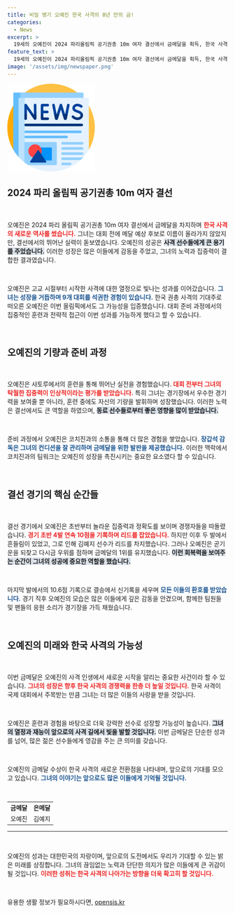 ```yaml
---
title: 비밀 병기 오예진 한국 사격의 8년 만의 금!
categories:
  - News
excerpt: >
  19세의 오예진이 2024 파리올림픽 공기권총 10m 여자 결선에서 금메달을 획득, 한국 사격의 새로운 스타로 떠올랐다. 기대를 깨고 결선 신기록을 세운 그녀의 놀라운 활약에 대한민국이 열광하고 있다.
feature_text: >
  19세의 오예진이 2024 파리올림픽 공기권총 10m 여자 결선에서 금메달을 획득, 한국 사격의 새로운 스타로 떠올랐다. 기대를 깨고 결선 신기록을 세운 그녀의 놀라운 활약에 대한민국이 열광하고 있다.
image: '/assets/img/newspaper.png'
---
```


<p><img src="/assets/img/newspaper.png" alt="kimp 속보" /></p>

<h2 data-ke-size="size26">2024 파리 올림픽 공기권총 10m 여자 결선</h2>

<p data-ke-size="size16">&nbsp;</p>

<p>오예진은 2024 파리 올림픽 공기권총 10m 여자 결선에서 금메달을 차지하며 <b><span style="color: #ee2323;">한국 사격의 새로운 역사를 썼습니다.</span></b> 그녀는 대회 전에 메달 예상 후보로 이름이 올라가지 않았지만, 결선에서의 뛰어난 실력이 돋보였습니다. 오예진의 성공은 <b><span style="background-color: #21538527;">사격 선수들에게 큰 용기를 주었습니다.</span></b> 이러한 성장은 많은 이들에게 감동을 주었고, 그녀의 노력과 집중력이 결합한 결과였습니다. </p>

<p data-ke-size="size16">&nbsp;</p>

<p>오예진은 고교 시절부터 시작한 사격에 대한 열정으로 빛나는 성과를 이어갔습니다. <b><span style="color: #1a5490;">그녀는 성장을 거듭하며 9개 대회를 석권한 경험이 있습니다.</span></b> 한국 권총 사격의 기대주로 떠오른 오예진은 이번 올림픽에서도 그 가능성을 입증했습니다. 대회 준비 과정에서의 집중적인 훈련과 전략적 접근이 이번 성과를 가능하게 했다고 할 수 있습니다. </p>

<p data-ke-size="size16">&nbsp;</p>

<h2 data-ke-size="size26">오예진의 기량과 준비 과정</h2>

<p data-ke-size="size16">&nbsp;</p>

<p>오예진은 샤토루에서의 훈련을 통해 뛰어난 실전을 경험했습니다. <b><span style="color: #ee2323;">대회 전부터 그녀의 탁월한 집중력이 인상적이라는 평가를 받았습니다.</span></b> 특히 그녀는 경기장에서 우수한 경기력을 보여줄 뿐 아니라, 훈련 중에도 자신의 기량을 발휘하며 성장했습니다. 이러한 노력은 결선에서도 큰 역할을 하였으며, <b><span style="background-color: #21538527;">동료 선수들로부터 좋은 영향을 많이 받았습니다.</span></b> </p>

<p data-ke-size="size16">&nbsp;</p>

<p>준비 과정에서 오예진은 코치진과의 소통을 통해 더 많은 경험을 쌓았습니다. <b><span style="color: #1a5490;">장갑석 감독은 그녀의 컨디션을 잘 관리하며 금메달을 위한 발판을 제공했습니다.</span></b> 이러한 맥락에서 코치진과의 팀워크는 오예진의 성장을 촉진시키는 중요한 요소였다 할 수 있습니다. </p>

<p data-ke-size="size16">&nbsp;</p>

<h2 data-ke-size="size26">결선 경기의 핵심 순간들</h2>

<p data-ke-size="size16">&nbsp;</p>

<p>결선 경기에서 오예진은 초반부터 놀라운 집중력과 정확도를 보이며 경쟁자들을 따돌렸습니다. <b><span style="color: #ee2323;">경기 초반 4발 연속 10점을 기록하며 리드를 잡았습니다.</span></b> 하지만 이후 두 발에서 흔들림이 있었고, 그로 인해 김예지 선수가 리드를 차지했습니다. 그러나 오예진은 곧기운을 되찾고 다시금 우위를 점하며 금메달의 1위를 유지했습니다. <b><span style="background-color: #21538527;">이런 회복력을 보여주는 순간이 그녀의 성공에 중요한 역할을 했습니다.</span></b></p>

<p data-ke-size="size16">&nbsp;</p>

<p>마지막 발에서의 10.6점 기록으로 결승에서 신기록을 세우며 <b><span style="color: #1a5490;">모든 이들의 환호를 받았습니다.</span></b> 경기 직후 오예진의 모습은 많은 이들에게 깊은 감동을 안겼으며, 함께한 팀원들 및 팬들의 응원 소리가 경기장을 가득 채웠습니다. </p>

<p data-ke-size="size16">&nbsp;</p>

<h2 data-ke-size="size26">오예진의 미래와 한국 사격의 가능성</h2>

<p data-ke-size="size16">&nbsp;</p>

<p>이번 금메달은 오예진의 사격 인생에서 새로운 시작을 알리는 중요한 사건이라 할 수 있습니다. <b><span style="color: #ee2323;">그녀의 성장은 향후 한국 사격의 경쟁력을 한층 더 높일 것입니다.</span></b> 한국 사격이 국제 대회에서 주목받는 만큼 그녀는 더 많은 이들의 사랑을 받을 것입니다. </p>

<p data-ke-size="size16">&nbsp;</p>

<p>오예진은 훈련과 경험을 바탕으로 더욱 강력한 선수로 성장할 가능성이 높습니다. <b><span style="background-color: #21538527;">그녀의 열정과 재능이 앞으로의 사격 길에서 빛을 발할 것입니다.</span></b> 이번 금메달은 단순한 성과를 넘어, 많은 젊은 선수들에게 영감을 주는 큰 의미를 갖습니다. </p>

<p data-ke-size="size16">&nbsp;</p>

<p>오예진의 금메달 수상이 한국 사격의 새로운 전환점을 나타내며, 앞으로의 기대를 모으고 있습니다. <b><span style="color: #1a5490;">그녀의 이야기는 앞으로도 많은 이들에게 기억될 것입니다.</span></b> </p>

<p data-ke-size="size16">&nbsp;</p>

<table>
<tr>
<td style="text-align: center; height: 17px;"><b>금메달</b></td>
<td style="text-align: center; height: 17px;"><b>은메달</b></td>
</tr>
<tr>
<td style="text-align: center; height: 17px;">오예진</td>
<td style="text-align: center; height: 17px;">김예지</td>
</tr>
</table>

<hr> 

<p data-ke-size="size16">&nbsp;</p>

<p>오예진의 성과는 대한민국의 자랑이며, 앞으로의 도전에서도 우리가 기대할 수 있는 밝은 미래를 상징합니다. 그녀의 끊임없는 노력과 단단한 의지가 많은 이들에게 큰 귀감이 될 것입니다. <b><span style="color: #ee2323;">이러한 성취는 한국 사격의 나아가는 방향을 더욱 확고히 할 것입니다.</span></b> </p>

<p data-ke-size="size16">&nbsp;</p>
유용한 생활 정보가 필요하시다면, <a href="https://opensis.kr" rel="dofollow">opensis.kr</a>


